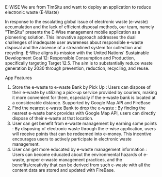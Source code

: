E-WISE
We are from TimSitu and want to deploy an application to reduce electronic waste (E-Waste)

In response to the escalating global issue of electronic waste (e-waste) accumulation and the lack of efficient disposal methods, our team, namely "TimSitu" presents the E-Wise management mobile application as a pioneering solution. This innovative approach addresses the dual challenges of inadequate user awareness about responsible e-waste disposal and the absence of a streamlined system for collection and recycling. E-Wise aligns its mission with the United Nations' Sustainable Development Goal 12: Responsible Consumption and Production, specifically targeting Target 12.5. The aim is to substantially reduce waste generation by 2030 through prevention, reduction, recycling, and reuse.

App Features
1. Store the e-waste to e-waste Bank by Pick Up : Users can dispose of their e-waste by utilizing a pick-up service provided by couriers, making it more convenient for them, especially if the e-waste bank is located at a considerable distance. Supported by Google Map API and FireBase
2. Find the nearest e-waste Bank to drop the e-waste : By finding the nearest e-waste bank provides with Google Map API, users can directly dispose of their e-waste at that location.
3. User can get benefit from e-waste management by earning some points : By disposing of electronic waste through the e-wise application, users will receive points that can be redeemed into e-money. This incentive encourages users to actively participate in electronic waste management.
4. User can get more educated by e-waste management information : Users can become educated about the environmental hazards of e-waste, proper e-waste management practices, and the benefits/creativity that can be derived from such e-waste with all the content data are stored and updated with FireBase.
